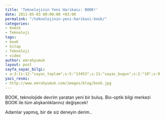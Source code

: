 ```yaml
---
title: 'Teknolojinin Yeni Harikası: BOOK!'
date: 2011-05-03 00:00:00 +03:00
permalink: "/teknolojinin-yeni-harikasi-book/"
categories:
- Komik
- Teknoloji
tags:
- book
- kitap
- Teknoloji
- video
author: emrahyumuk
layout: post
sayfa_sayac_bilgi:
- a:3:{s:12:"sayac_toplam";s:5:"13453";s:11:"sayac_bugun";s:2:"10";s:9:"son_okuma";s:10:"1364918478";}
yazi_resmi:
- http://www.emrahyumuk.com/images/blog/book.jpg
---
```


BOOK, teknolojide devrim yaratan yeni bir buluş. Bio-optik bilgi merkezi BOOK ile tüm alışkanlıklarınız değişecek!

Adamlar yapmış, bir de siz deneyin derim..  
<!--more-->